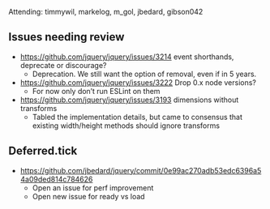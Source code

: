 Attending: timmywil, markelog, m_gol, jbedard, gibson042

## Issues needing review
* https://github.com/jquery/jquery/issues/3214 event shorthands, deprecate or discourage?
  - Deprecation. We still want the option of removal, even if in 5 years.
* https://github.com/jquery/jquery/issues/3222 Drop 0.x node versions?
  - For now only don’t run ESLint on them
* https://github.com/jquery/jquery/issues/3193 dimensions without transforms
  - Tabled the implementation details, but came to consensus that existing width/height methods should ignore transforms

## Deferred.tick
* https://github.com/jbedard/jquery/commit/0e99ac270adb53edc6396a54a09ded814c784626 
  - Open an issue for perf improvement
  - Open new issue for ready vs load
